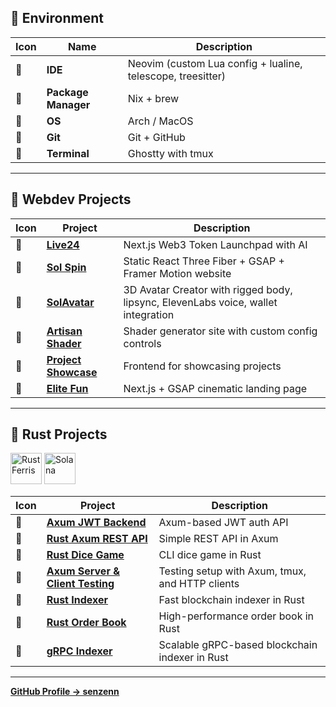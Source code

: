 ## 󰀻 Environment

| Icon | Name            | Description |
|------|----------------|-------------|
|     | **IDE**         | Neovim (custom Lua config + lualine, telescope, treesitter) |
|     | **Package Manager** | Nix + brew |
|     | **OS**          | Arch / MacOS |
|     | **Git**         | Git + GitHub |
|     | **Terminal**    | Ghostty with  tmux |

---

##  Webdev Projects

| Icon | Project | Description |
|------|---------|-------------|
| 󰠄 | [**Live24**](https://live24.fun/) | Next.js Web3 Token Launchpad with AI |
| 󰠄 | [**Sol Spin**](https://sol-spin.vercel.app/about) | Static React Three Fiber + GSAP + Framer Motion website |
| 󰠄 | [**SolAvatar**](https://solavatar.fun) | 3D Avatar Creator with rigged body, lipsync, ElevenLabs voice, wallet integration |
| 󰠄 | [**Artisan Shader**](https://artisan-shader-nextjs.vercel.app) | Shader generator site with custom config controls |
| 󰠄 | [**Project Showcase**](https://project-showcase-amber.vercel.app) | Frontend for showcasing projects |
| 󰠄 | [**Elite Fun**](https://elite-fun-main.vercel.app/) | Next.js + GSAP cinematic landing page |

---

##  Rust Projects

<p align="left">
  <img src="https://raw.githubusercontent.com/senzenn/rust-rest-api-axum/main/rustacean-flat-happy.svg" alt="Rust Ferris" width="50"/>
  <img src="https://raw.githubusercontent.com/solana-labs/solana/master/assets/solana-logo.svg" alt="Solana" width="50"/>
</p>

| Icon | Project | Description |
|------|---------|-------------|
|  | [**Axum JWT Backend**](https://github.com/senzenn/Axum-simple-jwt-based-backend/tree/main/backend) | Axum-based JWT auth API |
|  | [**Rust Axum REST API**](https://github.com/senzenn/rust-rest-api-axum) | Simple REST API in Axum |
|  | [**Rust Dice Game**](https://github.com/senzenn/rust-dice) | CLI dice game in Rust |
|  | [**Axum Server & Client Testing**](https://github.com/senzenn/axum-server-client) | Testing setup with Axum, tmux, and HTTP clients |
|  | [**Rust Indexer**](https://github.com/senzenn/rust-indexer) | Fast blockchain indexer in Rust |
|  | [**Rust Order Book**](https://github.com/senzenn/rust-order-book) | High-performance order book in Rust |
|  | [**gRPC Indexer**](https://github.com/senzenn/grpc-indexer) | Scalable gRPC-based blockchain indexer in Rust |

---

[**GitHub Profile → senzenn**](https://github.com/senzenn)
